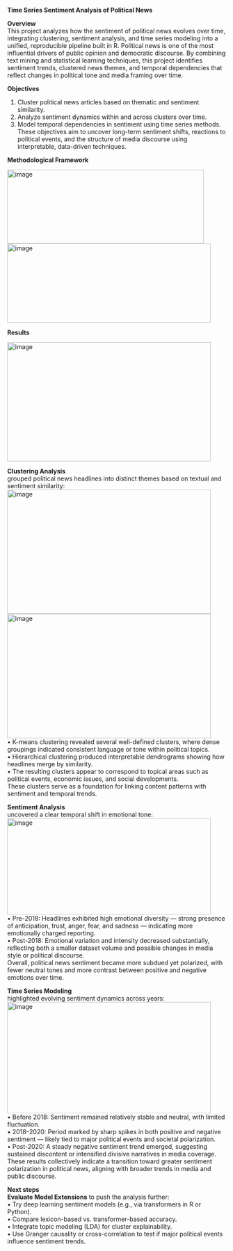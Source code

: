**Time Series Sentiment Analysis of Political News**

**Overview**  
This project analyzes how the sentiment of political news evolves over time, integrating clustering, sentiment analysis, and time series modeling into a unified, reproducible pipeline built in R.
Political news is one of the most influential drivers of public opinion and democratic discourse. By combining text mining and statistical learning techniques, this project identifies sentiment trends, clustered news themes, and temporal dependencies that reflect changes in political tone and media framing over time.

**Objectives**  
1.	Cluster political news articles based on thematic and sentiment similarity.
2.	Analyze sentiment dynamics within and across clusters over time.
3.	Model temporal dependencies in sentiment using time series methods.
These objectives aim to uncover long-term sentiment shifts, reactions to political events, and the structure of media discourse using interpretable, data-driven techniques.

**Methodological Framework**  

<img width="452" height="170" alt="image" src="https://github.com/user-attachments/assets/1e569897-02c3-4191-b443-d6865e9944e5" />  
    
<img width="468" height="182" alt="image" src="https://github.com/user-attachments/assets/42c60413-f1a1-4c9c-9c22-3e03339dc989" />

**Results**

<img width="468" height="274" alt="image" src="https://github.com/user-attachments/assets/5709dcf5-f45f-40e6-aa5e-105429a3b448" />

**Clustering Analysis**   
grouped political news headlines into distinct themes based on textual and sentiment similarity:  
 <img width="468" height="286" alt="image" src="https://github.com/user-attachments/assets/1fed60d6-466d-4cd8-8a1b-853695649cdc" /> <img width="468" height="286" alt="image" src="https://github.com/user-attachments/assets/be4805e4-7e78-4c80-8847-1684a610146a" />  
•	K-means clustering revealed several well-defined clusters, where dense groupings indicated consistent language or tone within political topics.  
•	Hierarchical clustering produced interpretable dendrograms showing how headlines merge by similarity.  
•	The resulting clusters appear to correspond to topical areas such as political events, economic issues, and social developments.  
These clusters serve as a foundation for linking content patterns with sentiment and temporal trends.  

**Sentiment Analysis**  
uncovered a clear temporal shift in emotional tone:  
 <img width="468" height="222" alt="image" src="https://github.com/user-attachments/assets/e09c9b95-2449-40d3-941f-325d697c7966" />  
•	Pre-2018: Headlines exhibited high emotional diversity — strong presence of anticipation, trust, anger, fear, and sadness — indicating more emotionally charged reporting.  
•	Post-2018: Emotional variation and intensity decreased substantially, reflecting both a smaller dataset volume and possible changes in media style or political discourse.  
Overall, political news sentiment became more subdued yet polarized, with fewer neutral tones and more contrast between positive and negative emotions over time.  

**Time Series Modeling**  
highlighted evolving sentiment dynamics across years:  
 <img width="468" height="256" alt="image" src="https://github.com/user-attachments/assets/9bc8854e-1a61-420e-9172-4c81bc81da0e" />  
•	Before 2018: Sentiment remained relatively stable and neutral, with limited fluctuation.  
•	2018–2020: Period marked by sharp spikes in both positive and negative sentiment — likely tied to major political events and societal polarization.  
•	Post-2020: A steady negative sentiment trend emerged, suggesting sustained discontent or intensified divisive narratives in media coverage.  
These results collectively indicate a transition toward greater sentiment polarization in political news, aligning with broader trends in media and public discourse.  

**Next steps**  
**Evaluate Model Extensions** to push the analysis further:  
  •	Try deep learning sentiment models (e.g., via transformers in R or Python).  
  •	Compare lexicon-based vs. transformer-based accuracy.  
  •	Integrate topic modeling (LDA) for cluster explainability.  
  •	Use Granger causality or cross-correlation to test if major political events influence sentiment trends.



